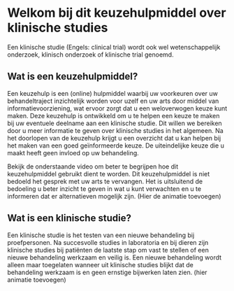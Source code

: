 # Welkom bij dit keuzehulpmiddel over klinische studies
Een klinische studie (Engels: clinical trial) wordt ook wel wetenschappelijk onderzoek, klinisch onderzoek of klinische trial genoemd. 


## Wat is een keuzehulpmiddel?

Een keuzehulp is een (online) hulpmiddel waarbij uw voorkeuren over uw behandeltraject inzichtelijk worden voor uzelf en uw arts door middel van informatievoorziening, wat ervoor zorgt dat u een weloverwogen keuze kunt maken. Deze keuzehulp is ontwikkeld om u te helpen een keuze te maken bij uw eventuele deelname aan een klinische studie. Dit willen we bereiken door u meer informatie te geven over klinische studies in het algemeen. Na het doorlopen van de keuzehulp krijgt u een overzicht dat u kan helpen bij het maken van een goed geïnformeerde keuze. 
De uiteindelijke keuze die u maakt heeft geen invloed op uw behandeling.

Bekijk de onderstaande video om beter te begrijpen hoe dit keuzehulpmiddel gebruikt dient te worden. Dit keuzehulpmiddel is niet bedoeld het gesprek met uw arts te vervangen. Het is uitsluitend de bedoeling u beter inzicht te geven in wat u kunt verwachten en u te informeren dat er alternatieven mogelijk zijn.
(Hier de animatie toevoegen)


## Wat is een klinische studie?

Een klinische studie is het testen van een nieuwe behandeling bij proefpersonen. Na succesvolle studies in laboratoria en bij dieren zijn klinische studies bij patiënten de laatste stap om vast te stellen of een nieuwe behandeling werkzaam en veilig is. Een nieuwe behandeling wordt alleen maar toegelaten wanneer uit klinische studies blijkt dat de behandeling werkzaam is en geen ernstige bijwerken laten zien.
(hier animatie toevoegen)



